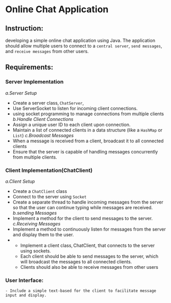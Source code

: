 # Online Chat Application 

## Instruction:

developing a simple online chat application using Java. The application should allow multiple users to connect to a `central server`, `send messages`, and `receive messages` from other users.


## Requirements: 

### Server Implementation
*a.Server Setup*
- Create a server class, `ChatServer`, 
- Use ServerSocket to listen for incoming client connections.
- using socket programming to manage connections from multiple clients
*b.Handle Client Connections*
- Assign a unique user ID to each client upon connection.
- Maintain a list of connected clients in a data structure (like a `HashMap` or `List`)
*c.Broadcast Messages*
- When a message is received from a client, broadcast it to all connected clients
- Ensure that the server is capable of handling messages concurrently from multiple clients.
### Client Implementation(ChatClient)
*a.Client Setup*
- Create a `ChatClient` class
- Connect to the server using `Socket`
- Create a separate thread to handle incoming messages from the server so that the user can continue typing while messages are received.
*b.sending Messages*
- Implement a method for the client to send messages to the server.
*c.Receiving Messages*
- Implement a method to continuously listen for messages from the server and display them to the user.
- 
    - Implement a client class, ChatClient, that connects to the server using sockets.  
    -  Each client should be able to send messages to the server, which will broadcast the messages to all connected clients. 
    - Clients should also be able to receive messages from other users
### User Interface: 
    - Include a simple text-based for the client to facilitate message input and display. 